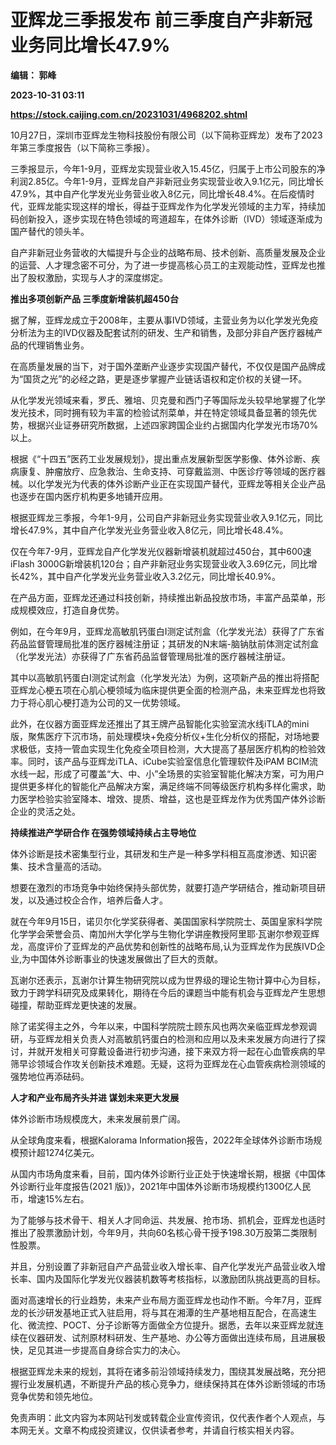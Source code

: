 # 亚辉龙三季报发布 前三季度自产非新冠业务同比增长47.9%
**编辑： 郭峰**

**2023-10-31 03:11**

**https://stock.caijing.com.cn/20231031/4968202.shtml**

10月27日，深圳市亚辉龙生物科技股份有限公司（以下简称亚辉龙）发布了2023年第三季度报告（以下简称三季报）。

三季报显示，今年1-9月，亚辉龙实现营业收入15.45亿，归属于上市公司股东的净利润2.85亿。今年1-9月，亚辉龙自产非新冠业务实现营业收入9.1亿元，同比增长47.9%，其中自产化学发光业务营业收入8亿元，同比增长48.4%。在后疫情时代，亚辉龙能实现这样的增长，得益于亚辉龙作为化学发光领域的主力军，持续加码创新投入，逐步实现在特色领域的弯道超车，在体外诊断（IVD）领域逐渐成为国产替代的领头羊。

自产非新冠业务营收的大幅提升与企业的战略布局、技术创新、高质量发展及企业的运营、人才理念密不可分，为了进一步提高核心员工的主观能动性，亚辉龙也推出了股权激励，实现与人才的深度绑定。

**推出多项创新产品 三季度新增装机超450台**

据了解，亚辉龙成立于2008年，主要从事IVD领域，主营业务为以化学发光免疫分析法为主的IVD仪器及配套试剂的研发、生产和销售，及部分非自产医疗器械产品的代理销售业务。

在高质量发展的当下，对于国外垄断产业逐步实现国产替代，不仅仅是国产品牌成为“国货之光”的必经之路，更是逐步掌握产业链话语权和定价权的关键一环。

从化学发光领域来看，罗氏、雅培、贝克曼和西门子等国际龙头较早地掌握了化学发光技术，同时拥有较为丰富的检验试剂菜单，并在特定领域具备显著的领先优势，根据兴业证券研究所数据，上述四家跨国企业约占据国内化学发光市场70%以上。

根据《“十四五”医药工业发展规划》，提出重点发展新型医学影像、体外诊断、疾病康复、肿瘤放疗、应急救治、生命支持、可穿戴监测、中医诊疗等领域的医疗器械。以化学发光为代表的体外诊断产业正在实现国产替代，亚辉龙等相关企业产品也逐步在国内医疗机构更多地铺开应用。

根据亚辉龙三季报，今年1-9月，公司自产非新冠业务实现营业收入9.1亿元，同比增长47.9%，其中自产化学发光业务营业收入8亿元，同比增长48.4%。

仅在今年7-9月，亚辉龙自产化学发光仪器新增装机就超过450台，其中600速iFlash 3000G新增装机120台；自产非新冠业务实现营业收入3.69亿元，同比增长42%，其中自产化学发光业务营业收入3.2亿元，同比增长40.9%。

在产品方面，亚辉龙还通过科技创新，持续推出新品投放市场，丰富产品菜单，形成规模效应，打造自身优势。

例如，在今年9月，亚辉龙高敏肌钙蛋白I测定试剂盒（化学发光法）获得了广东省药品监督管理局批准的医疗器械注册证；其研发的N末端-脑钠肽前体测定试剂盒（化学发光法）亦获得了广东省药品监督管理局批准的医疗器械注册证。

其中以高敏肌钙蛋白I测定试剂盒（化学发光法）为例，这项新产品的推出将搭配亚辉龙心梗五项在心肌心梗领域为临床提供更全面的检测产品，未来亚辉龙也将致力于将心肌心梗打造为公司的又一优势领域。

此外，在仪器方面亚辉龙还推出了其王牌产品智能化实验室流水线iTLA的mini版，聚焦医疗下沉市场，前处理模块+免疫分析仪+生化分析仪的搭配，对场地要求极低，支持一管血实现生化免疫全项目检测，大大提高了基层医疗机构的检验效率。同时，该产品与亚辉龙iTLA、iCube实验室信息化管理软件及iPAM BCIM流水线一起，形成了可覆盖“大、中、小”全场景的实验室智能化解决方案，可为用户提供更多样化的智能化产品解决方案，满足终端不同等级医疗机构多样化需求，助力医学检验实验室降本、增效、提质、增益，这也是亚辉龙作为优秀国产体外诊断企业的灵活之处。

**持续推进产学研合作 在强势领域持续占主导地位**

体外诊断是技术密集型行业，其研发和生产是一种多学科相互高度渗透、知识密集、技术含量高的活动。

想要在激烈的市场竞争中始终保持头部优势，就要打造产学研结合，推动新项目研发，以及通过校企合作，培养后备人才。

就在今年9月15日，诺贝尔化学奖获得者、美国国家科学院院士、英国皇家科学院化学学会荣誉会员、南加州大学化学与生物化学讲座教授阿里耶·瓦谢尔参观亚辉龙，高度评价了亚辉龙的产品优势和创新性的战略布局,认为亚辉龙作为民族IVD企业,为中国体外诊断事业的快速发展做出了巨大的贡献。

瓦谢尔还表示，瓦谢尔计算生物研究院以成为世界级的理论生物计算中心为目标，致力于跨学科研究及成果转化，期待在今后的课题当中能有机会与亚辉龙产生思想碰撞，帮助亚辉龙更快速的发展。

除了诺奖得主之外，今年以来，中国科学院院士顾东风也两次亲临亚辉龙参观调研，与亚辉龙相关负责人对高敏肌钙蛋白的检测和应用以及未来发展方向进行了探讨，并就开发相关可穿戴设备进行初步沟通，接下来双方将一起在心血管疾病的早筛早诊领域合作攻关创新技术难题。无疑，这将为亚辉龙在心血管疾病检测领域的强势地位再添砝码。

**人才和产业布局齐头并进 谋划未来更大发展**

体外诊断市场规模庞大，未来发展前景广阔。

从全球角度来看，根据Kalorama Information报告，2022年全球体外诊断市场规模预计超1274亿美元。

从国内市场角度来看，目前，国内体外诊断行业正处于快速增长期，根据《中国体外诊断行业年度报告(2021 版)》，2021年中国体外诊断市场规模约1300亿人民币，增速15%左右。

为了能够与技术骨干、相关人才同命运、共发展、抢市场、抓机会，亚辉龙也适时推出了股票激励计划，今年9月，共向60名核心骨干授予198.30万股第二类限制性股票。

并且，分别设置了非新冠自产产品营业收入增长率、自产化学发光产品营业收入增长率、国内及国际化学发光仪器装机数等考核指标，以激励团队挑战更高的目标。

面对高速增长的行业趋势，未来产业布局方面亚辉龙也动作不断。今年7月，亚辉龙的长沙研发基地正式入驻启用，将与其在湘潭的生产基地相互配合，在高速生化、微流控、POCT、分子诊断等方面做全方位提升。据悉，去年以来亚辉龙就连续在仪器研发、试剂原材料研发、生产基地、办公等方面做出连续布局，且进展极快，足见其进一步提高自身综合实力的决心。

根据亚辉龙未来的规划，其将在诸多前沿领域持续发力，围绕其发展战略，充分把握行业发展机遇，不断提升产品的核心竞争力，继续保持其在体外诊断领域的市场竞争优势和领先地位。

免责声明：此文内容为本网站刊发或转载企业宣传资讯，仅代表作者个人观点，与本网无关。文章不构成投资建议，仅供读者参考，并请自行核实相关内容。